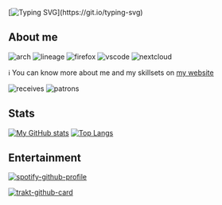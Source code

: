 [![Typing SVG](https://readme-typing-svg.herokuapp.com?color=%2336BCF7&lines=Welcome+to+my+profile!;%C2%A1Bienvenido+a+mi+perfil!)](https://git.io/typing-svg)

## About me
![arch](https://img.shields.io/badge/Arch_Linux-1793D1?style=for-the-badge&logo=arch-linux&logoColor=white)
![lineage](https://img.shields.io/badge/lineageos-167C80?style=for-the-badge&logo=lineageos&logoColor=white)
![firefox](https://img.shields.io/badge/Firefox-FF7139?style=for-the-badge&logo=Firefox-Browser&logoColor=white)
![vscode](https://img.shields.io/badge/VSCode-0078D4?style=for-the-badge&logo=visual%20studio%20code&logoColor=white)
![nextcloud](https://img.shields.io/badge/Nextcloud-0082C9?style=for-the-badge&logo=Nextcloud&logoColor=white)

ℹ️ You can know more about me and my skillsets on [my website](https://pabloferreiro.es/about)

![receives](https://img.shields.io/liberapay/receives/pablouser1.svg?logo=liberapay)
![patrons](https://img.shields.io/liberapay/patrons/pablouser1.svg?logo=liberapay)

## Stats
[![My GitHub stats](https://github-readme-stats-pablouser1.vercel.app/api?username=pablouser1&show_icons=true&theme=jolly)](https://github.com/anuraghazra/github-readme-stats)
[![Top Langs](https://github-readme-stats-pablouser1.vercel.app/api/top-langs/?username=pablouser1&layout=compact&theme=jolly&hide=latte,html,css,cmake&langs_count=8)](https://github.com/anuraghazra/github-readme-stats)

## Entertainment
[![spotify-github-profile](https://spotify-github-profile.vercel.app/api/view?uid=pabloferreiro&cover_image=true&theme=novatorem&bar_color=53b14f&bar_color_cover=false)](https://github.com/kittinan/spotify-github-profile)

[![trakt-github-card](https://trakt-github-card.vercel.app/card?username=pablouser1&mode=watch&theme=dark)](https://github.com/pablouser1/trakt-github-card)

